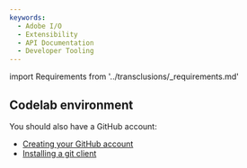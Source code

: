 ```yaml
---
keywords:
  - Adobe I/O
  - Extensibility
  - API Documentation
  - Developer Tooling 
---
```


import Requirements from '../transclusions/_requirements.md'

<Requirements/>

## Codelab environment

You should also have a GitHub account: 

* [Creating your GitHub account](https://help.github.com/en/github/getting-started-with-github/signing-up-for-a-new-github-account)
* [Installing a git client](https://git-scm.com/downloads)

